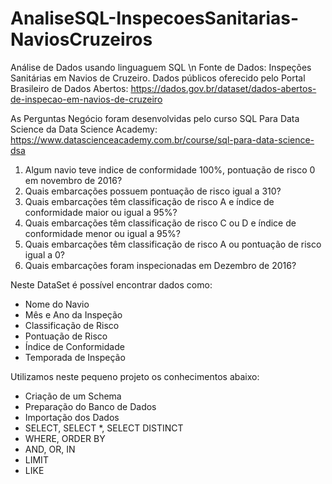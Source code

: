 # AnaliseSQL-InspecoesSanitarias-NaviosCruzeiros

Análise de Dados usando linguaguem SQL \n
Fonte de Dados: Inspeções Sanitárias em Navios de Cruzeiro.
Dados públicos oferecido pelo Portal Brasileiro de Dados Abertos:
https://dados.gov.br/dataset/dados-abertos-de-inspecao-em-navios-de-cruzeiro

As Perguntas Negócio foram desenvolvidas pelo curso SQL Para Data Science da Data Science Academy:
https://www.datascienceacademy.com.br/course/sql-para-data-science-dsa

1. Algum navio teve indice de conformidade 100%, pontuação de risco 0 em novembro de 2016?
2. Quais embarcações possuem pontuação de risco igual a 310? 
3. Quais embarcações têm classificação de risco A e índice de conformidade maior ou igual a 95%?
4. Quais embarcações têm classificação de risco C ou D e índice de conformidade menor ou igual a 95%?
5. Quais embarcações têm classificação de risco A ou pontuação de risco igual a 0?
6. Quais embarcações foram inspecionadas em Dezembro de 2016?

Neste DataSet é possível encontrar dados como:
- Nome do Navio
- Mês e Ano da Inspeção
- Classificação de Risco
- Pontuação de Risco
- Índice de Conformidade
- Temporada de Inspeção

Utilizamos neste pequeno projeto os conhecimentos abaixo:
- Criação de um Schema
- Preparação do Banco de Dados
- Importação dos Dados
- SELECT, SELECT *, SELECT DISTINCT
- WHERE, ORDER BY
- AND, OR, IN
- LIMIT
- LIKE

